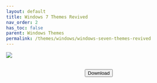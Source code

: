```yaml
---
layout: default
title: Windows 7 Themes Revived
nav_order: 2
has_toc: false
parent: Windows Themes
permalink: /themes/windows/windows-seven-themes-revived
---
```


<div class="card">
  <div class="container">
    <img src="https://images-wixmp-ed30a86b8c4ca887773594c2.wixmp.com/i/836bd001-fc1e-41ac-8fce-917bee5d1f0e/dino2ml-ee84d62e-9ad3-4dbe-a5f3-62c414afec6e.png/v1/fill/w_1200,h_557,q_80,strp/windows_7_themes_revived_by_og_nimbi_dino2ml-fullview.jpg" class="squared-corners">
  </div>
</div>
<br />
<div class="card">
  <div class="container">
    <p class="text-delta" style="text-align:center"><a href="https://www.deviantart.com/og-nimbi/art/Windows-7-Themes-Revived-1128145485" target="_blank">
      <button type="button" name="button" class="btn">Download</button></a></p>
  </div>
</div>